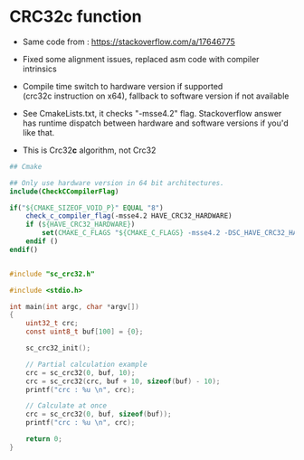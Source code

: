 # CRC32c function

- Same code from : https://stackoverflow.com/a/17646775
- Fixed some alignment issues, replaced asm code with compiler intrinsics

- Compile time switch to hardware version if supported  
  (crc32c instruction on x64), fallback to software version if not available
- See CmakeLists.txt, it checks "-msse4.2" flag. Stackoverflow answer has
  runtime dispatch between hardware and software versions if you'd like that.


- This is Crc32<b>c</b> algorithm, not Crc32

```cmake
## Cmake

## Only use hardware version in 64 bit architectures.
include(CheckCCompilerFlag)

if("${CMAKE_SIZEOF_VOID_P}" EQUAL "8")
    check_c_compiler_flag(-msse4.2 HAVE_CRC32_HARDWARE)
    if (${HAVE_CRC32_HARDWARE})
        set(CMAKE_C_FLAGS "${CMAKE_C_FLAGS} -msse4.2 -DSC_HAVE_CRC32_HARDWARE")
    endif ()
endif()
```

```c

#include "sc_crc32.h"

#include <stdio.h>

int main(int argc, char *argv[])
{
    uint32_t crc;
    const uint8_t buf[100] = {0};

    sc_crc32_init();

    // Partial calculation example
    crc = sc_crc32(0, buf, 10);
    crc = sc_crc32(crc, buf + 10, sizeof(buf) - 10);
    printf("crc : %u \n", crc);

    // Calculate at once
    crc = sc_crc32(0, buf, sizeof(buf));
    printf("crc : %u \n", crc);

    return 0;
}

```